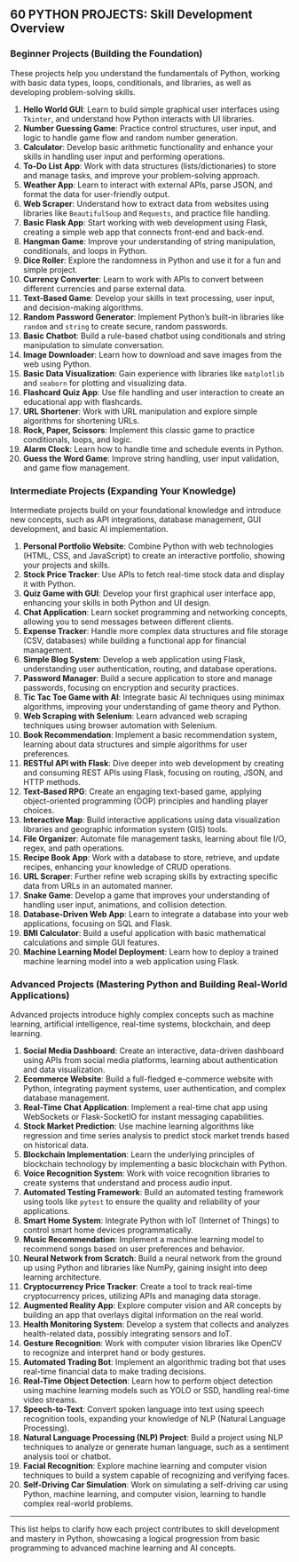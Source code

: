 ## 60 PYTHON PROJECTS: Skill Development Overview

### Beginner Projects (Building the Foundation)

These projects help you understand the fundamentals of Python, working with basic data types, loops, conditionals, and libraries, as well as developing problem-solving skills.

1. **Hello World GUI**: Learn to build simple graphical user interfaces using `Tkinter`, and understand how Python interacts with UI libraries.
2. **Number Guessing Game**: Practice control structures, user input, and logic to handle game flow and random number generation.
3. **Calculator**: Develop basic arithmetic functionality and enhance your skills in handling user input and performing operations.
4. **To-Do List App**: Work with data structures (lists/dictionaries) to store and manage tasks, and improve your problem-solving approach.
5. **Weather App**: Learn to interact with external APIs, parse JSON, and format the data for user-friendly output.
6. **Web Scraper**: Understand how to extract data from websites using libraries like `BeautifulSoup` and `Requests`, and practice file handling.
7. **Basic Flask App**: Start working with web development using Flask, creating a simple web app that connects front-end and back-end.
8. **Hangman Game**: Improve your understanding of string manipulation, conditionals, and loops in Python.
9. **Dice Roller**: Explore the randomness in Python and use it for a fun and simple project.
10. **Currency Converter**: Learn to work with APIs to convert between different currencies and parse external data.
11. **Text-Based Game**: Develop your skills in text processing, user input, and decision-making algorithms.
12. **Random Password Generator**: Implement Python’s built-in libraries like `random` and `string` to create secure, random passwords.
13. **Basic Chatbot**: Build a rule-based chatbot using conditionals and string manipulation to simulate conversation.
14. **Image Downloader**: Learn how to download and save images from the web using Python.
15. **Basic Data Visualization**: Gain experience with libraries like `matplotlib` and `seaborn` for plotting and visualizing data.
16. **Flashcard Quiz App**: Use file handling and user interaction to create an educational app with flashcards.
17. **URL Shortener**: Work with URL manipulation and explore simple algorithms for shortening URLs.
18. **Rock, Paper, Scissors**: Implement this classic game to practice conditionals, loops, and logic.
19. **Alarm Clock**: Learn how to handle time and schedule events in Python.
20. **Guess the Word Game**: Improve string handling, user input validation, and game flow management.

### Intermediate Projects (Expanding Your Knowledge)

Intermediate projects build on your foundational knowledge and introduce new concepts, such as API integrations, database management, GUI development, and basic AI implementation.

1. **Personal Portfolio Website**: Combine Python with web technologies (HTML, CSS, and JavaScript) to create an interactive portfolio, showing your projects and skills.
2. **Stock Price Tracker**: Use APIs to fetch real-time stock data and display it with Python.
3. **Quiz Game with GUI**: Develop your first graphical user interface app, enhancing your skills in both Python and UI design.
4. **Chat Application**: Learn socket programming and networking concepts, allowing you to send messages between different clients.
5. **Expense Tracker**: Handle more complex data structures and file storage (CSV, databases) while building a functional app for financial management.
6. **Simple Blog System**: Develop a web application using Flask, understanding user authentication, routing, and database operations.
7. **Password Manager**: Build a secure application to store and manage passwords, focusing on encryption and security practices.
8. **Tic Tac Toe Game with AI**: Integrate basic AI techniques using minimax algorithms, improving your understanding of game theory and Python.
9. **Web Scraping with Selenium**: Learn advanced web scraping techniques using browser automation with Selenium.
10. **Book Recommendation**: Implement a basic recommendation system, learning about data structures and simple algorithms for user preferences.
11. **RESTful API with Flask**: Dive deeper into web development by creating and consuming REST APIs using Flask, focusing on routing, JSON, and HTTP methods.
12. **Text-Based RPG**: Create an engaging text-based game, applying object-oriented programming (OOP) principles and handling player choices.
13. **Interactive Map**: Build interactive applications using data visualization libraries and geographic information system (GIS) tools.
14. **File Organizer**: Automate file management tasks, learning about file I/O, regex, and path operations.
15. **Recipe Book App**: Work with a database to store, retrieve, and update recipes, enhancing your knowledge of CRUD operations.
16. **URL Scraper**: Further refine web scraping skills by extracting specific data from URLs in an automated manner.
17. **Snake Game**: Develop a game that improves your understanding of handling user input, animations, and collision detection.
18. **Database-Driven Web App**: Learn to integrate a database into your web applications, focusing on SQL and Flask.
19. **BMI Calculator**: Build a useful application with basic mathematical calculations and simple GUI features.
20. **Machine Learning Model Deployment**: Learn how to deploy a trained machine learning model into a web application using Flask.

### Advanced Projects (Mastering Python and Building Real-World Applications)

Advanced projects introduce highly complex concepts such as machine learning, artificial intelligence, real-time systems, blockchain, and deep learning.

1. **Social Media Dashboard**: Create an interactive, data-driven dashboard using APIs from social media platforms, learning about authentication and data visualization.
2. **Ecommerce Website**: Build a full-fledged e-commerce website with Python, integrating payment systems, user authentication, and complex database management.
3. **Real-Time Chat Application**: Implement a real-time chat app using WebSockets or Flask-SocketIO for instant messaging capabilities.
4. **Stock Market Prediction**: Use machine learning algorithms like regression and time series analysis to predict stock market trends based on historical data.
5. **Blockchain Implementation**: Learn the underlying principles of blockchain technology by implementing a basic blockchain with Python.
6. **Voice Recognition System**: Work with voice recognition libraries to create systems that understand and process audio input.
7. **Automated Testing Framework**: Build an automated testing framework using tools like `pytest` to ensure the quality and reliability of your applications.
8. **Smart Home System**: Integrate Python with IoT (Internet of Things) to control smart home devices programmatically.
9. **Music Recommendation**: Implement a machine learning model to recommend songs based on user preferences and behavior.
10. **Neural Network from Scratch**: Build a neural network from the ground up using Python and libraries like NumPy, gaining insight into deep learning architecture.
11. **Cryptocurrency Price Tracker**: Create a tool to track real-time cryptocurrency prices, utilizing APIs and managing data storage.
12. **Augmented Reality App**: Explore computer vision and AR concepts by building an app that overlays digital information on the real world.
13. **Health Monitoring System**: Develop a system that collects and analyzes health-related data, possibly integrating sensors and IoT.
14. **Gesture Recognition**: Work with computer vision libraries like OpenCV to recognize and interpret hand or body gestures.
15. **Automated Trading Bot**: Implement an algorithmic trading bot that uses real-time financial data to make trading decisions.
16. **Real-Time Object Detection**: Learn how to perform object detection using machine learning models such as YOLO or SSD, handling real-time video streams.
17. **Speech-to-Text**: Convert spoken language into text using speech recognition tools, expanding your knowledge of NLP (Natural Language Processing).
18. **Natural Language Processing (NLP) Project**: Build a project using NLP techniques to analyze or generate human language, such as a sentiment analysis tool or chatbot.
19. **Facial Recognition**: Explore machine learning and computer vision techniques to build a system capable of recognizing and verifying faces.
20. **Self-Driving Car Simulation**: Work on simulating a self-driving car using Python, machine learning, and computer vision, learning to handle complex real-world problems.

---

This list helps to clarify how each project contributes to skill development and mastery in Python, showcasing a logical progression from basic programming to advanced machine learning and AI concepts.
